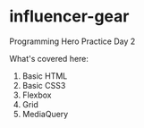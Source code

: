 # influencer-gear

Programming Hero Practice Day 2

What's covered here: 
1. Basic HTML
2. Basic CSS3
3. Flexbox
4. Grid
5. MediaQuery
